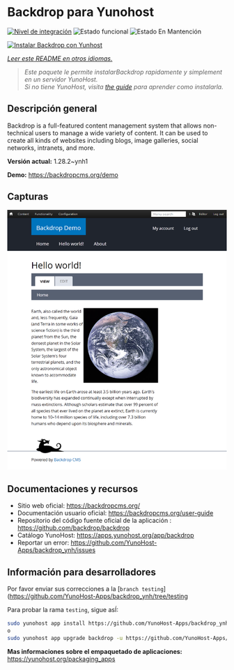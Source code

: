 <!--
Este archivo README esta generado automaticamente<https://github.com/YunoHost/apps/tree/master/tools/readme_generator>
No se debe editar a mano.
-->

# Backdrop para Yunohost

[![Nivel de integración](https://dash.yunohost.org/integration/backdrop.svg)](https://ci-apps.yunohost.org/ci/apps/backdrop/) ![Estado funcional](https://ci-apps.yunohost.org/ci/badges/backdrop.status.svg) ![Estado En Mantención](https://ci-apps.yunohost.org/ci/badges/backdrop.maintain.svg)

[![Instalar Backdrop con Yunhost](https://install-app.yunohost.org/install-with-yunohost.svg)](https://install-app.yunohost.org/?app=backdrop)

*[Leer este README en otros idiomas.](./ALL_README.md)*

> *Este paquete le permite instalarBackdrop rapidamente y simplement en un servidor YunoHost.*  
> *Si no tiene YunoHost, visita [the guide](https://yunohost.org/install) para aprender como instalarla.*

## Descripción general

Backdrop is a full-featured content management system that allows non-technical users to manage a wide variety of content. It can be used to create all kinds of websites including blogs, image galleries, social networks, intranets, and more.


**Versión actual:** 1.28.2~ynh1

**Demo:** <https://backdropcms.org/demo>

## Capturas

![Captura de Backdrop](./doc/screenshots/Hello_world.png)

## Documentaciones y recursos

- Sitio web oficial: <https://backdropcms.org/>
- Documentación usuario oficial: <https://backdropcms.org/user-guide>
- Repositorio del código fuente oficial de la aplicación : <https://github.com/backdrop/backdrop>
- Catálogo YunoHost: <https://apps.yunohost.org/app/backdrop>
- Reportar un error: <https://github.com/YunoHost-Apps/backdrop_ynh/issues>

## Información para desarrolladores

Por favor enviar sus correcciones a la [`branch testing`](https://github.com/YunoHost-Apps/backdrop_ynh/tree/testing

Para probar la rama `testing`, sigue asÍ:

```bash
sudo yunohost app install https://github.com/YunoHost-Apps/backdrop_ynh/tree/testing --debug
o
sudo yunohost app upgrade backdrop -u https://github.com/YunoHost-Apps/backdrop_ynh/tree/testing --debug
```

**Mas informaciones sobre el empaquetado de aplicaciones:** <https://yunohost.org/packaging_apps>

